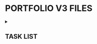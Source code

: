 <h1>PORTFOLIO V3 FILES</h1> 
<details><summary><h2>TASK LIST</h2></summary>

- [x] Scaffold React/Vite
- [x] Upgrade to React 19 & other
- [x] Enable React Compiler
- [x] Set up TanStack Router
- [x] Push to GitHub
- [x] Set up Cloudflare Pages
- [x] Link GitHub repo to Cloudflare Pages w/ autodeploy
- [x] Layout, site styles & design
- [x] Find font(s)
- [x] Webdev page
- [x] Custom nav scrollbar
- [x] Gamedev page
- [x] Implement all gamedev articles
- [x] Lightbox system (single & galleries)
- [x] Make gallery component take in an amount of columns (1, 6) to support single image lightboxing.
- [x] Reset scroll on page navigation - important
- [x] Responsive Nav (Side drawer)
- [x] Responsive grids
- [x] Responsive text (especially header H1s)
- [x] "View All" figure out something at low res (probably just inline block with reduce lineheight or neg margin)
- [x] 404 & error pages
- [x] Metadata & Icons
- [x] Clicking a page link should close the navbar (popovertargetaction doesn't work on a tags, had to use programmatic)
- [x] Preload the header divider picture?
- [x] Fallback fonts to help while loading fonts
- [x] Buy Domain Name
- [ ] Overall performance pass, preloads, lazyloads etc.
- [ ] Do thumbs in gimp instead of tool it'll be better optimized (tu-misc & roblox done)
- [x] Deathrun thumbs
- [x] Junk Flea thumbs
- [x] Hot Pursuit thumbs
- [x] Overdose thumbs
- [ ] Exploded Cinema thumbs
- [ ] Lumbridge Castle thumbs
- [ ] Quindecim thumbs
- [ ] Station 58 thumbs
- [ ] Terminal thumbs
- [ ] ...
- [ ] Consider moving navbar stuff to right side on mobile since most people are right handed
- [ ] Make sure mobile nav visibility hidden when not popover open is the correct play
- [ ] Fix canonical URL head

</details>
